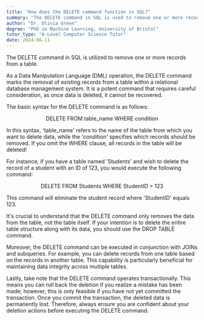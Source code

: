 ```yaml
---
title: "How does the DELETE command function in SQL?"
summary: "The DELETE command in SQL is used to remove one or more records from a table."
author: "Dr. Olivia Green"
degree: "PhD in Machine Learning, University of Bristol"
tutor_type: "A-Level Computer Science Tutor"
date: 2024-06-11
---
```


The DELETE command in SQL is utilized to remove one or more records from a table.

As a Data Manipulation Language (DML) operation, the DELETE command marks the removal of existing records from a table within a relational database management system. It is a potent command that requires careful consideration, as once data is deleted, it cannot be recovered.

The basic syntax for the DELETE command is as follows:

$$
\text{DELETE FROM table\_name WHERE condition}
$$

In this syntax, 'table_name' refers to the name of the table from which you want to delete data, while the 'condition' specifies which records should be removed. If you omit the WHERE clause, all records in the table will be deleted!

For instance, if you have a table named 'Students' and wish to delete the record of a student with an ID of $123$, you would execute the following command:

$$
\text{DELETE FROM Students WHERE StudentID = 123}
$$

This command will eliminate the student record where 'StudentID' equals $123$.

It's crucial to understand that the DELETE command only removes the data from the table, not the table itself. If your intention is to delete the entire table structure along with its data, you should use the DROP TABLE command.

Moreover, the DELETE command can be executed in conjunction with JOINs and subqueries. For example, you can delete records from one table based on the records in another table. This capability is particularly beneficial for maintaining data integrity across multiple tables.

Lastly, take note that the DELETE command operates transactionally. This means you can roll back the deletion if you realize a mistake has been made; however, this is only feasible if you have not yet committed the transaction. Once you commit the transaction, the deleted data is permanently lost. Therefore, always ensure you are confident about your deletion actions before executing the DELETE command.
    